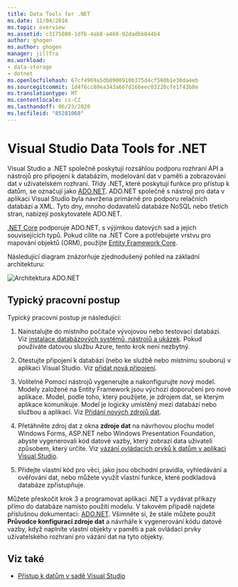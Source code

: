 ```yaml
---
title: Data Tools for .NET
ms.date: 11/04/2016
ms.topic: overview
ms.assetid: c3175080-1dfb-4ab8-a460-92dadbb844b4
author: ghogen
ms.author: ghogen
manager: jillfra
ms.workload:
- data-storage
- dotnet
ms.openlocfilehash: 67cf4969a5db8900910b375d4cf560b1e30da4eb
ms.sourcegitcommit: 1d4f6cc80ea343a667d16beec03220cfe1f43b8e
ms.translationtype: MT
ms.contentlocale: cs-CZ
ms.lasthandoff: 06/23/2020
ms.locfileid: "85281068"
---
```

# <a name="visual-studio-data-tools-for-net"></a>Visual Studio Data Tools for .NET

Visual Studio a .NET společně poskytují rozsáhlou podporu rozhraní API a nástrojů pro připojení k databázím, modelování dat v paměti a zobrazování dat v uživatelském rozhraní. Třídy .NET, které poskytují funkce pro přístup k datům, se označují jako [ADO.NET](/dotnet/framework/data/adonet/index). ADO.NET společně s nástroji pro data v aplikaci Visual Studio byla navržena primárně pro podporu relačních databází a XML. Tyto dny, mnoho dodavatelů databáze NoSQL nebo třetích stran, nabízejí poskytovatele ADO.NET.

[.NET Core](/dotnet/core/) podporuje ADO.NET, s výjimkou datových sad a jejich souvisejících typů. Pokud cílíte na .NET Core a potřebujete vrstvu pro mapování objektů (ORM), použijte [Entity Framework Core](/ef/core/).

Následující diagram znázorňuje zjednodušený pohled na základní architekturu:

![Architektura ADO.NET](../data-tools/media/raddata-ado-net-architecture-diagram.png)

## <a name="typical-workflow"></a>Typický pracovní postup

Typický pracovní postup je následující:

1. Nainstalujte do místního počítače vývojovou nebo testovací databázi. Viz [instalace databázových systémů, nástrojů a ukázek](../data-tools/installing-database-systems-tools-and-samples.md). Pokud používáte datovou službu Azure, tento krok není nezbytný.

2. Otestujte připojení k databázi (nebo ke službě nebo místnímu souboru) v aplikaci Visual Studio. Viz [přidat nová připojení](../data-tools/add-new-connections.md).

3. Volitelné Pomocí nástrojů vygenerujte a nakonfigurujte nový model. Modely založené na Entity Framework jsou výchozí doporučení pro nové aplikace. Model, podle toho, který použijete, je zdrojem dat, se kterým aplikace komunikuje. Model je logicky umístěný mezi databází nebo službou a aplikací. Viz [Přidání nových zdrojů dat](../data-tools/add-new-data-sources.md).

4. Přetáhněte zdroj dat z okna **zdroje dat** na návrhovou plochu model Windows Forms, ASP.NET nebo Windows Presentation Foundation, abyste vygenerovali kód datové vazby, který zobrazí data uživateli způsobem, který určíte. Viz [vázání ovládacích prvků k datům v aplikaci Visual Studio](../data-tools/bind-controls-to-data-in-visual-studio.md).

5. Přidejte vlastní kód pro věci, jako jsou obchodní pravidla, vyhledávání a ověřování dat, nebo můžete využít vlastní funkce, které podkladová databáze zpřístupňuje.

Můžete přeskočit krok 3 a programovat aplikaci .NET a vydávat příkazy přímo do databáze namísto použití modelu. V takovém případě najdete příslušnou dokumentaci: [ADO.NET](/dotnet/framework/data/adonet/index). Všimněte si, že stále můžete použít **Průvodce konfigurací zdroje dat** a návrháře k vygenerování kódu datové vazby, když naplníte vlastní objekty v paměti a pak ovládací prvky uživatelského rozhraní pro vázání dat na tyto objekty.

## <a name="see-also"></a>Viz také

- [Přístup k datům v sadě Visual Studio](../data-tools/accessing-data-in-visual-studio.md)
